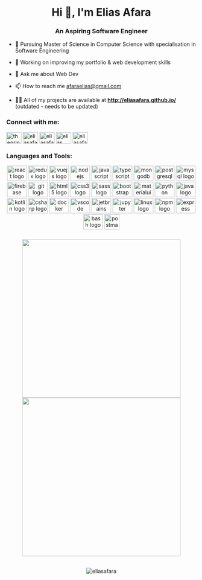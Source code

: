
<h1 align="center">Hi 👋, I'm Elias Afara</h1>
<h3 align="center">An Aspiring Software Engineer</h3>

- 🌱 Pursuing Master of Science in Computer Science with specialisation in Software Engineering

- 🔭 Working on improving my portfolio & web development skills

<!-- - 👀 Seeking internship opportunities -->

- 💬 Ask me about Web Dev

- 📫 How to reach me [afaraelias@gmail.com](afaraelias@gmail.com)

- 👨‍💻 All of my projects are available at **http://eliasafara.github.io/** (outdated - needs to be updated)

<h3 align="left">Connect with me:</h3>
<p align="left">
<a href="https://twitter.com/thegrindev" target="blank"><img align="center" src="https://raw.githubusercontent.com/rahuldkjain/github-profile-readme-generator/master/src/images/icons/Social/twitter.svg" alt="thegrindev" height="30" width="40" /></a>
<a href="https://linkedin.com/in/eliasafara" target="blank"><img align="center" src="https://raw.githubusercontent.com/rahuldkjain/github-profile-readme-generator/master/src/images/icons/Social/linked-in-alt.svg" alt="eliasafara" height="30" width="40" /></a>
<a href="https://instagram.com/eliasafara" target="blank"><img align="center" src="https://raw.githubusercontent.com/rahuldkjain/github-profile-readme-generator/master/src/images/icons/Social/instagram.svg" alt="eliasafara" height="30" width="40" /></a>
<a href="https://www.youtube.com/c/elias afara" target="blank"><img align="center" src="https://raw.githubusercontent.com/rahuldkjain/github-profile-readme-generator/master/src/images/icons/Social/youtube.svg" alt="elias afara" height="30" width="40" /></a>
<a href="https://www.leetcode.com/eliasafara" target="blank"><img align="center" src="https://raw.githubusercontent.com/rahuldkjain/github-profile-readme-generator/master/src/images/icons/Social/leet-code.svg" alt="eliasafara" height="30" width="40" /></a>
</p>

<h3 align="left">Languages and Tools:</h3>

<div align="center">
  <img src="https://cdn.jsdelivr.net/gh/devicons/devicon/icons/react/react-original.svg" title="react" height="40" width="52" alt="react logo"  />
  <img src="https://cdn.jsdelivr.net/gh/devicons/devicon/icons/redux/redux-original.svg" title="redux" height="40" width="52" alt="redux logo"  />
  <img src="https://cdn.jsdelivr.net/gh/devicons/devicon/icons/vuejs/vuejs-original.svg" title="vuejs" height="40" width="52" alt="vuejs logo"  />
  <img src="https://cdn.jsdelivr.net/gh/devicons/devicon/icons/nodejs/nodejs-original.svg" title="nodejs" height="40" width="52" alt="nodejs logo"  />
  <img src="https://cdn.jsdelivr.net/gh/devicons/devicon/icons/javascript/javascript-original.svg" title="javascript" height="40" width="52" alt="javascript logo"  />
  <img src="https://cdn.jsdelivr.net/gh/devicons/devicon/icons/typescript/typescript-original.svg" title="typescript" height="40" width="52" alt="typescript logo"  />
  <img src="https://cdn.jsdelivr.net/gh/devicons/devicon/icons/mongodb/mongodb-original.svg" title="mongodb" height="40" width="52" alt="mongodb logo"  />
  <img src="https://cdn.jsdelivr.net/gh/devicons/devicon/icons/postgresql/postgresql-original.svg" title="postgresql" height="40" width="52" alt="postgresql logo"  />
  <img src="https://cdn.jsdelivr.net/gh/devicons/devicon/icons/mysql/mysql-original.svg" title="mysql" height="40" width="52" alt="mysql logo"  />
  <img src="https://cdn.jsdelivr.net/gh/devicons/devicon/icons/firebase/firebase-plain.svg" title="firebase"  height="40" width="52" alt="firebase logo"  />
  <img src="https://cdn.jsdelivr.net/gh/devicons/devicon/icons/git/git-original.svg" title="git" height="40" width="52" alt="git logo"  />
  <img src="https://cdn.jsdelivr.net/gh/devicons/devicon/icons/html5/html5-original.svg" title="html5" height="40" width="52" alt="html5 logo"  />
  <img src="https://cdn.jsdelivr.net/gh/devicons/devicon/icons/css3/css3-original.svg" title="css3" height="40" width="52" alt="css3 logo"  />
  <img src="https://cdn.jsdelivr.net/gh/devicons/devicon/icons/sass/sass-original.svg" title="sass" height="40" width="52" alt="sass logo"  />
  <img src="https://cdn.jsdelivr.net/gh/devicons/devicon/icons/bootstrap/bootstrap-original.svg" title="bootstrap" height="40" width="52" alt="bootstrap logo"  />
  <img src="https://cdn.jsdelivr.net/gh/devicons/devicon/icons/materialui/materialui-original.svg" title="materialui" height="40" width="52" alt="materialui logo"  />
  <img src="https://cdn.jsdelivr.net/gh/devicons/devicon/icons/python/python-original.svg" title="python" height="40" width="52" alt="python logo"  />
  <img src="https://cdn.jsdelivr.net/gh/devicons/devicon/icons/java/java-original.svg" title="java" height="40" width="52" alt="java logo"  />
  <img src="https://cdn.jsdelivr.net/gh/devicons/devicon/icons/kotlin/kotlin-original.svg" title="kotlin" height="40" width="52" alt="kotlin logo"  />
  <img src="https://cdn.jsdelivr.net/gh/devicons/devicon/icons/csharp/csharp-original.svg" title="csharp" height="40" width="52" alt="csharp logo"  />
  <img src="https://cdn.jsdelivr.net/gh/devicons/devicon/icons/docker/docker-original.svg" title="docker" height="40" width="52" alt="docker logo"  />
  <img src="https://cdn.jsdelivr.net/gh/devicons/devicon/icons/vscode/vscode-original.svg" title="vscode" height="40" width="52" alt="vscode logo"  />
  <img src="https://cdn.jsdelivr.net/gh/devicons/devicon/icons/jetbrains/jetbrains-original.svg" title="jetbrains" height="40" width="52" alt="jetbrains logo"  />
  <img src="https://cdn.jsdelivr.net/gh/devicons/devicon/icons/jupyter/jupyter-original.svg" title="jupyter" height="40" width="52" alt="jupyter logo"  />
  <img src="https://cdn.jsdelivr.net/gh/devicons/devicon/icons/linux/linux-original.svg" title="linux" height="40" width="52" alt="linux logo"  />
  <img src="https://cdn.jsdelivr.net/gh/devicons/devicon/icons/npm/npm-original-wordmark.svg" title="npm" height="40" width="52" alt="npm logo"  />
  <img src="https://cdn.jsdelivr.net/gh/devicons/devicon/icons/express/express-original.svg" title="express" height="40" width="52" alt="express logo"  />
  <img src="https://cdn.jsdelivr.net/gh/devicons/devicon/icons/bash/bash-original.svg" title="bash" height="40" width="52" alt="bash logo"  />
  <img src="https://www.vectorlogo.zone/logos/getpostman/getpostman-icon.svg" title="postman" alt="postman" height="40" width="40"  />
</div>

###
<!-- <p align="left">
    <a href="https://www.gnu.org/software/bash/" target="_blank" rel="noreferrer"> <img src="https://www.vectorlogo.zone/logos/gnu_bash/gnu_bash-icon.svg" alt="bash" width="40" height="40" /> </a>
    <a href="https://www.w3schools.com/cs/" target="_blank" rel="noreferrer"> <img src="https://raw.githubusercontent.com/devicons/devicon/master/icons/csharp/csharp-original.svg" alt="csharp" width="40" height="40" /> </a>
    <a href="https://www.w3schools.com/css/" target="_blank" rel="noreferrer"> <img src="https://raw.githubusercontent.com/devicons/devicon/master/icons/css3/css3-original-wordmark.svg" alt="css3" width="40" height="40" /> </a>
    <a href="https://www.docker.com/" target="_blank" rel="noreferrer"> <img src="https://raw.githubusercontent.com/devicons/devicon/master/icons/docker/docker-original-wordmark.svg" alt="docker" width="40" height="40" /> </a>
    <a href="https://expressjs.com" target="_blank" rel="noreferrer"> <img src="https://www.vectorlogo.zone/logos/expressjs/expressjs-icon.svg" alt="express" width="40" height="40" /> </a>
    <a href="https://git-scm.com/" target="_blank" rel="noreferrer"> <img src="https://www.vectorlogo.zone/logos/git-scm/git-scm-icon.svg" alt="git" width="40" height="40" /> </a>
    <a href="https://heroku.com" target="_blank" rel="noreferrer"> <img src="https://www.vectorlogo.zone/logos/heroku/heroku-icon.svg" alt="heroku" width="40" height="40" /> </a>
    <a href="https://www.w3.org/html/" target="_blank" rel="noreferrer"> <img src="https://raw.githubusercontent.com/devicons/devicon/master/icons/html5/html5-original-wordmark.svg" alt="html5" width="40" height="40" /> </a>
    <a href="https://www.java.com" target="_blank" rel="noreferrer"> <img src="https://raw.githubusercontent.com/devicons/devicon/master/icons/java/java-original.svg" alt="java" width="40" height="40" /> </a>
    <a href="https://developer.mozilla.org/en-US/docs/Web/JavaScript" target="_blank" rel="noreferrer">
        <img src="https://raw.githubusercontent.com/devicons/devicon/master/icons/javascript/javascript-original.svg" alt="javascript" width="40" height="40" />
    </a>
    <a href="https://kotlinlang.org" target="_blank" rel="noreferrer"> <img src="https://www.vectorlogo.zone/logos/kotlinlang/kotlinlang-icon.svg" alt="kotlin" width="40" height="40" /> </a>
    <a href="https://www.linux.org/" target="_blank" rel="noreferrer"> <img src="https://raw.githubusercontent.com/devicons/devicon/master/icons/linux/linux-original.svg" alt="linux" width="40" height="40" /> </a>
    <a href="https://www.mongodb.com/" target="_blank" rel="noreferrer"> <img src="https://raw.githubusercontent.com/devicons/devicon/master/icons/mongodb/mongodb-original-wordmark.svg" alt="mongodb" width="40" height="40" /> </a>
    <a href="https://www.mysql.com/" target="_blank" rel="noreferrer"> <img src="https://raw.githubusercontent.com/devicons/devicon/master/icons/mysql/mysql-original-wordmark.svg" alt="mysql" width="40" height="40" /> </a>
    <a href="https://nodejs.org" target="_blank" rel="noreferrer"> <img src="https://raw.githubusercontent.com/devicons/devicon/master/icons/nodejs/nodejs-original-wordmark.svg" alt="nodejs" width="40" height="40" /> </a>
    <a href="https://www.postgresql.org" target="_blank" rel="noreferrer">
        <img src="https://raw.githubusercontent.com/devicons/devicon/master/icons/postgresql/postgresql-original-wordmark.svg" alt="postgresql" width="40" height="40" />
    </a>
    <a href="https://postman.com" target="_blank" rel="noreferrer"> <img src="https://www.vectorlogo.zone/logos/getpostman/getpostman-icon.svg" alt="postman" width="40" height="40" /> </a>
    <a href="https://www.python.org" target="_blank" rel="noreferrer"> <img src="https://raw.githubusercontent.com/devicons/devicon/master/icons/python/python-original.svg" alt="python" width="40" height="40" /> </a>
    <a href="https://reactjs.org/" target="_blank" rel="noreferrer"> <img src="https://raw.githubusercontent.com/devicons/devicon/master/icons/react/react-original-wordmark.svg" alt="react" width="40" height="40" /> </a>
     <a href="https://vuejs.org/" target="_blank" rel="noreferrer"> <img src="https://raw.githubusercontent.com/devicons/devicon/master/icons/vuejs/vuejs-original-wordmark.svg" alt="vuejs" width="40" height="40"/> </a>
    <a href="https://redux.js.org" target="_blank" rel="noreferrer"> <img src="https://raw.githubusercontent.com/devicons/devicon/master/icons/redux/redux-original.svg" alt="redux" width="40" height="40" /> </a>
    <a href="https://sass-lang.com" target="_blank" rel="noreferrer"> <img src="https://raw.githubusercontent.com/devicons/devicon/master/icons/sass/sass-original.svg" alt="sass" width="40" height="40" /> </a>
    <a href="https://www.typescriptlang.org/" target="_blank" rel="noreferrer"> <img src="https://raw.githubusercontent.com/devicons/devicon/master/icons/typescript/typescript-original.svg" alt="typescript" width="40" height="40" /> </a>
</p> -->


###

<!---------------------------- Github Statistics ----------------------------->
<div align="center">
  <img width="420" src="https://github-readme-stats.vercel.app/api?username=eliasafara&count_private=true&&show_icons=true&hide_border=true&theme=dracula" />
<!--     &nbsp;&nbsp; -->
  <img width="420" src="https://github-readme-streak-stats.herokuapp.com/?user=eliasafara&hide_border=true&theme=dracula" />
</div>


<!---------------------------- Contribution Graph ----------------------------->
<!-- <img src="https://activity-graph.herokuapp.com/graph?username=eliasafara&bg_color=20232a&hide_border=true&theme=dracula" width="100%" alt="eliasafara | Stats"/>
<hr /> -->

<br>
<!---------------------------- Visitors Count ----------------------------->
<p align="center"> <img src="https://komarev.com/ghpvc/?username=eliasafara&color=grey" alt="eliasafara" /> </p>
